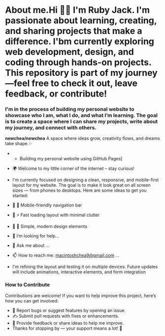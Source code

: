# About me.Hi 👋🏽 I'm Ruby Jack. I'm passionate about learning, creating, and sharing projects that make a difference. I'bm currently exploring web development, design, and coding through hands-on projects. This repository is part of my journey—feel free to check it out, leave feedback, or contribute!
### I'm in the process of building my personal website to showcase who I am, what I do, and what I’m learning. The goal is to create a space where I can share my projects, write about my journey, and connect with others.
<!-- Feel free to contribute or suggest improvements -->
**newchea/newchea** A space where ideas grow, creativity flows, and dreams take shape.✨ 
- - Building my personal website using GitHub Pages]
- 🌍 Welcome to my little corner of the internet – stay curious!
- I'm currently focused on designing a clean, responsive, and mobile-first layout for my website. The goal is to make it look great on all screen sizes — from phones to desktops.
Here are some ideas to get you started:
- 🔭 📱 Mobile-friendly navigation bar
- 🌱 ⚡ Fast loading layout with minimal clutter
- 👯 🎨 Simple, modern design elements
- 🤔 I’m looking for help...
- 💬 Ask me about ...
- 📫 How to reach me: macintoshchea9@gmail.com ...

- I'm refining the layout and testing it on multiple devices. Future updates will include animations, interactive elements, and form integration
### How to Contribute
Contributions are welcome! If you want to help improve this project, here’s how you can get involved:
- 🐛 Report bugs or suggest features by opening an issue.  
- ✍️ Submit pull requests with fixes or enhancements.  
- 💬 Provide feedback or share ideas to help me improve.
- Thanks for stopping by — your support means a lot! 🙏
